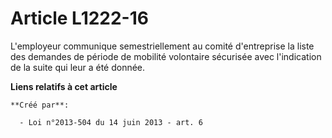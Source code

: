 # Article L1222-16

L'employeur communique semestriellement au comité d'entreprise la liste des demandes de période de mobilité volontaire
sécurisée avec l'indication de la suite qui leur a été donnée.

**Liens relatifs à cet article**

	**Créé par**:

	  - Loi n°2013-504 du 14 juin 2013 - art. 6

